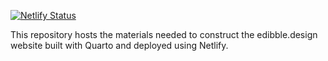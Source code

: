 [![Netlify Status](https://api.netlify.com/api/v1/badges/3237472c-ad93-46c4-a279-472a59f3027b/deploy-status)](https://app.netlify.com/sites/edibble/deploys)

This repository hosts the materials needed to construct the edibble.design website built with Quarto and deployed using Netlify.
